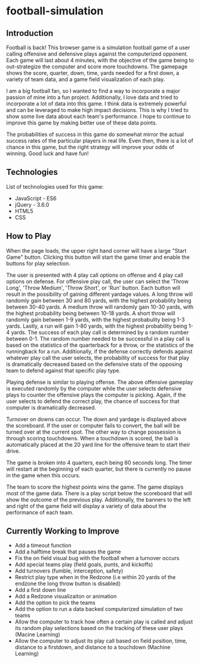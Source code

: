 # football-simulation

## Introduction
Football is back! This browser game is a simulation football game of a user calling offensive and defensive plays against the computerized opponent. Each game will last about 4 minutes, with the objective of the game being to out-strategize the computer and score more touchdowns. The gamepage shows the score, quarter, down, time, yards needed for a first down, a variety of team data, and a game field visualization of each play. 

I am a big football fan, so I wanted to find a way to incorporate a major passion of mine into a fun project. Additionally, I love data and tried to incorporate a lot of data into this game. I think data is extremely powerful and can be leveraged to make high impact decisions. This is why I tried to show some live data about each team's performance. I hope to continue to improve this game by making better use of these data points.

The probabilities of success in this game do somewhat mirror the actual success rates of the particular players in real life. Even then, there is a lot of chance in this game, but the right strategy will improve your odds of winning. Good luck and have fun!

## Technologies
List of technologies used for this game:
- JavaScript - ES6
- jQuery - 3.6.0
- HTML5
- CSS

## How to Play
When the page loads, the upper right hand corner will have a large "Start Game" button. Clicking this button will start the game timer and enable the buttons for play selection. 

The user is presented with 4 play call options on offense and 4 play call options on defense. For offensive play call, the user can select the 'Throw Long', 'Throw Medium', 'Throw Short', or 'Run' button. Each button will result in the possibility of gaining different yardage values. A long throw will randomly gain between 30 and 80 yards, with the highest probability being between 30-40 yards. A medium throw will randomly gain 10-30 yards, with the highest probability being between 10-18 yards. A short throw will randomly gain between 1-9 yards, with the highest probabulity being 1-3 yards. Lastly, a run will gain 1-80 yards, with the highest probability being 1-4 yards. The success of each play call is determined by a random number between 0-1. The random number needed to be successful in a play call is based on the statistics of the quarterback for a throw, or the statistics of the runningback for a run. Additionally, if the defense correctly defends against whatever play call the user selects, the probability of success for that play is dramatically decreased based on the defensive stats of the opposing team to defend against that specific play type. 

Playing defense is similar to playing offense. The above offensive gameplay is executed randomly by the computer while the user selects defensive plays to counter the offensive plays the computer is picking. Again, if the user selects to defend the correct play, the chance of success for that computer is dramatically decreased.

Turnover on downs can occur. The down and yardage is displayed above the scoreboard. If the user or computer fails to convert, the ball will be turned over at the current spot. The other way to change possession is through scoring touchdowns. When a touchdown is scored, the ball is automatically placed at the 20 yard line for the offensive team to start their drive. 

The game is broken into 4 quarters, each being 60 seconds long. The timer will restart at the beginning of each quarter, but there is currently no pause in the game when this occurs.

The team to score the highest points wins the game. The game displays most of the game data. There is a play script below the scoreboard that will show the outcome of the previous play. Additionally, the banners to the left and right of the game field will display a variety of data about the performance of each team. 

## Currently Working to Improve
- Add a timeout function
- Add a halftime break that pauses the game 
- Fix the on field visual bug with the football when a turnover occurs
- Add special teams play (field goals, punts, and kickoffs)
- Add turnovers (fumble, interception, safety)
- Restrict play type when in the Redzone (i.e within 20 yards of the endzone the long throw button is disabled)
- Add a first down line
- Add a Redzone visualizaiton or animation
- Add the option to pick the teams
- Add the option to run a data backed computerized simulation of two teams
- Allow the computer to track how often a certain play is called and adjust its random play selections based on the tracking of these user plays (Macine Learning)
- Allow the computer to adjust its play call based on field position, time, distance to a firstdown, and distance to a touchdown (Machine Learning)